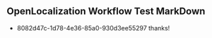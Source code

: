 ## OpenLocalization Workflow Test MarkDown
* 8082d47c-1d78-4e36-85a0-930d3ee55297 thanks!

<!--HONumber=Aug16_HO3-->


